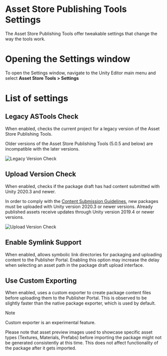# Asset Store Publishing Tools Settings

The Asset Store Publishing Tools offer tweakable settings that change the way the tools work.

# Opening the Settings window

To open the Settings window, navigate to the Unity Editor main menu and select **Asset Store Tools > Settings**

# List of settings

## Legacy ASTools Check

When enabled, checks the current project for a legacy version of the Asset Store Publishing Tools.

Older versions of the Asset Store Publishing Tools (5.0.5 and below) are incompatible with the later versions.

![Legacy Version Check](images/settings-legacy-tools-check.png)

## Upload Version Check

When enabled, checks if the package draft has had content submitted with Unity 2020.3 and newer.

In order to comply with the [Content Submission Guidelines](https://assetstore.unity.com/publishing/submission-guidelines), new packages must be uploaded with Unity version 2020.3 or newer versions. Already published assets receive updates through Unity version 2019.4 or newer versions.

![Upload Version Check](images/settings-upload-version-check.png)

## Enable Symlink Support

When enabled, allows symbolic link directories for packaging and uploading content to the Publisher Portal. Enabling this option may increase the delay when selecting an asset path in the package draft upload interface.

## Use Custom Exporting

When enabled, uses a custom exporter to create package content files before uploading them to the Publisher Portal. This is observed to be slightly faster than the native package exporter, which is used by default.

>[!NOTE]
>Custom exporter is an experimental feature.
>
>Please note that asset preview images used to showcase specific asset types (Textures, Materials, Prefabs) before importing the package might not be generated consistently at this time. This does not affect functionality of the package after it gets imported.